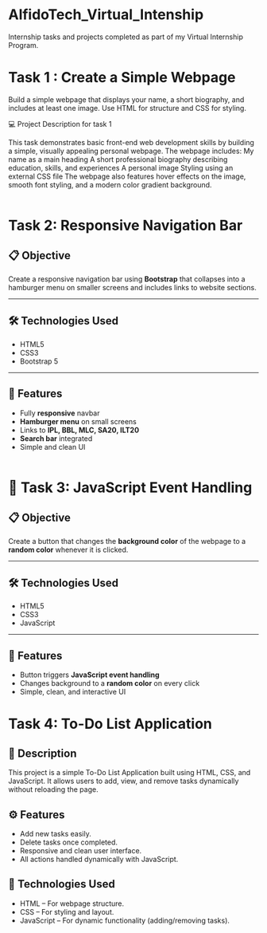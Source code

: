 # AlfidoTech_Virtual_Intenship
Internship tasks and projects completed as part of my Virtual Internship Program.


# Task 1 : Create a Simple Webpage
Build a simple webpage that displays your name, a short biography, and includes at least one image. Use HTML for structure and CSS for styling.


💻 Project Description for task 1

This task demonstrates basic front-end web development skills by building a simple, visually appealing personal webpage.
The webpage includes:
My name as a main heading
A short professional biography describing education, skills, and experiences
A personal image
Styling using an external CSS file
The webpage also features hover effects on the image, smooth font styling, and a modern color gradient background.
<br><br>


# Task 2: Responsive Navigation Bar

## 📋 Objective
Create a responsive navigation bar using **Bootstrap** that collapses into a hamburger menu on smaller screens and includes links to website sections.

---

## 🛠️ Technologies Used
- HTML5  
- CSS3  
- Bootstrap 5  

---

## 🎯 Features
- Fully **responsive** navbar  
- **Hamburger menu** on small screens  
- Links to **IPL, BBL, MLC, SA20, ILT20**  
- **Search bar** integrated  
- Simple and clean UI 
<br> <br>



# 🎨 Task 3: JavaScript Event Handling

## 📋 Objective
Create a button that changes the **background color** of the webpage to a **random color** whenever it is clicked.

---

## 🛠️ Technologies Used
- HTML5  
- CSS3  
- JavaScript  

---

## 🎯 Features
- Button triggers **JavaScript event handling**  
- Changes background to a **random color** on every click  
- Simple, clean, and interactive UI  


#  Task 4: To-Do List Application

## 📖 Description

This project is a simple To-Do List Application built using HTML, CSS, and JavaScript.
It allows users to add, view, and remove tasks dynamically without reloading the page.

## ⚙️ Features

- Add new tasks easily.
- Delete tasks once completed.
- Responsive and clean user interface.
- All actions handled dynamically with JavaScript.

## 🧩 Technologies Used

- HTML – For webpage structure.
- CSS – For styling and layout.
- JavaScript – For dynamic functionality (adding/removing tasks).